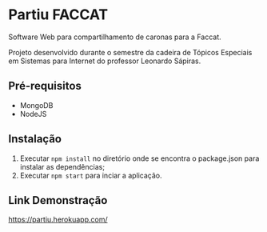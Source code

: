 # Partiu FACCAT

Software Web para compartilhamento de caronas para a Faccat.

Projeto desenvolvido durante o semestre da cadeira de Tópicos Especiais em Sistemas para Internet do professor Leonardo Sápiras.

## Pré-requisitos

* MongoDB
* NodeJS

## Instalação

1. Executar `npm install` no diretório onde se encontra o package.json para instalar as dependências;
2. Executar `npm start` para inciar a aplicação.

## Link Demonstração
https://partiu.herokuapp.com/
